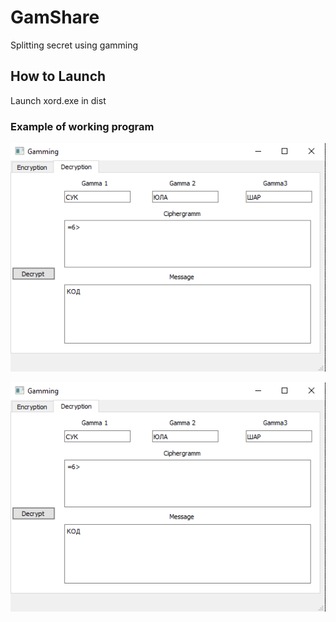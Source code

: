 # GamShare
Splitting secret using gamming

## How to Launch
Launch xord.exe in dist

### Example of working program
![test image](https://github.com/UnDevil665/GamShare/blob/master/ecryption%20example.png)

![test image](https://github.com/UnDevil665/GamShare/blob/master/decryption%20example.png)
